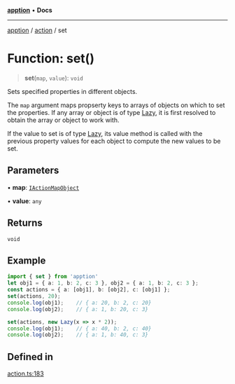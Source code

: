 [**apption**](../../README.md) • **Docs**

***

[apption](../../modules.md) / [action](../README.md) / set

# Function: set()

> **set**(`map`, `value`): `void`

Sets specified properties in different objects.

The `map` argument maps propserty keys to arrays of objects on which to set the properties.
If any array or object is of type [Lazy](../classes/Lazy.md), it is first resolved to obtain the 
array or object to work with.

If the value to set is of type [Lazy](../classes/Lazy.md), its value method is called with the previous 
property values for each object to compute the new values to be set.

## Parameters

• **map**: [`IActionMapObject`](../type-aliases/IActionMapObject.md)

• **value**: `any`

## Returns

`void`

## Example

```ts
import { set } from 'apption'
let obj1 = { a: 1, b: 2, c: 3 }, obj2 = { a: 1, b: 2, c: 3 };
const actions = { a: [obj1], b: [obj2], c: [obj1] };
set(actions, 20);
console.log(obj1);    // { a: 20, b: 2, c: 20}
console.log(obj2);    // { a: 1, b: 20, c: 3}

set(actions, new Lazy(x => x * 2));
console.log(obj1);    // { a: 40, b: 2, c: 40}
console.log(obj2);    // { a: 1, b: 40, c: 3}
```

## Defined in

[action.ts:183](https://github.com/mksunny1/apption/blob/edbec5398a9c4dd80aef328bce86959614ae2fb4/src/action.ts#L183)
